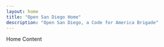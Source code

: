 ```yaml
---
layout: home 
title: "Open San Diego Home"
description: "Open San Diego, a Code for America Brigade"
---
```


Home Content
